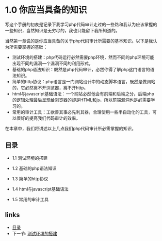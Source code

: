 # 1.0 你应当具备的知识

写这个手册的初衷是记录下我学习php代码审计走过的一些路和我认为应该掌握的一些知识，当然知识是无穷尽的，我也只能留下我所知道的。

当然第一章说的是你应当具备的关于php代码审计所需要的基本知识。以下是我认为所需要掌握的基础：

- 测试环境的搭建：php代码运行必然需要php环境，然而不同的php环境可能出现不同的漏洞一个漏洞不同的利用形式。
- 基础的php语法知识：既然是php代码审计，必然你得了解php这门语言的语法知识。
- 简单的http协议：php语言是一门网站设计中的动态脚本语言，既然是做网站的，它必然离不开浏览器，离不开http。
- html与javascript基础语法：一个网站必然他会有前端和后端之分，后端php的逻辑处理最后呈现给浏览器的却是HTML和js，所以前端漏洞也是必需要学习的。
- 常用的审计工具：工欲善其事必先利其器，合理使用一些半自动化的工具，可以很好的提高我们代码审计的效率。


在本章中，我们将讲述以上几点我们php代码审计所必需掌握的知识。

## 目录
  
- 1.1 测试环境的搭建
 
- 1.2 基础的php语法知识

- 1.3 简单的http协议

- 1.4 html与javascript基础语法

- 1.5 常用的审计工具

## links
  * [目录](<preface.md>)
  * 下一节: [测试环境的搭建](<1.1.md>)
